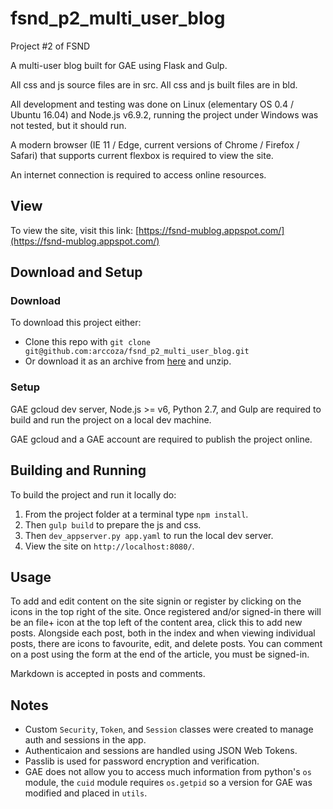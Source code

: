 # fsnd_p2_multi_user_blog

Project #2 of FSND

A multi-user blog built for GAE using Flask and Gulp.

All css and js source files are in src. All css and js built files are in bld.

All development and testing was done on Linux (elementary OS 0.4 / Ubuntu 16.04) and Node.js v6.9.2, running the project under Windows was not tested, but it should run.

A modern browser (IE 11 / Edge, current versions of Chrome / Firefox / Safari) that supports current flexbox is required to view the site.

An internet connection is required to access online resources.

## View

To view the site, visit this link: [https://fsnd-mublog.appspot.com/](https://fsnd-mublog.appspot.com/)

## Download and Setup

### Download
To download this project either:
- Clone this repo with `git clone git@github.com:arccoza/fsnd_p2_multi_user_blog.git`
- Or download it as an archive from [here](https://github.com/arccoza/fsnd_p2_multi_user_blog/archive/master.zip) and unzip.

### Setup

GAE gcloud dev server, Node.js >= v6, Python 2.7, and Gulp are required to build and run the project on a local dev machine.

GAE gcloud and a GAE account are required to publish the project online.

## Building and Running
To build the project and run it locally do:

1. From the project folder at a terminal type `npm install`.
2. Then `gulp build` to prepare the js and css.
3. Then `dev_appserver.py app.yaml` to run the local dev server.
4. View the site on `http://localhost:8080/`.

## Usage
To add and edit content on the site signin or register by clicking on the icons in the top right of the site.
Once registered and/or signed-in there will be an file+ icon at the top left of the content area, click this to add new posts.
Alongside each post, both in the index and when viewing individual posts, there are icons to favourite, edit, and delete posts.
You can comment on a post using the form at the end of the article, you must be signed-in.

Markdown is accepted in posts and comments.

## Notes

- Custom `Security`, `Token`, and `Session` classes were created to manage auth and sessions in the app.
- Authenticaion and sessions are handled using JSON Web Tokens.
- Passlib is used for password encryption and verification.
- GAE does not allow you to access much information from python's `os` module, the `cuid` module requires `os.getpid` so a version for GAE was modified and placed in `utils`.